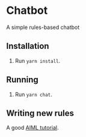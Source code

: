 # Chatbot
A simple rules-based chatbot 

## Installation
1. Run `yarn install`.

## Running 
1. Run `yarn chat`.

## Writing new rules
A good [AIML tutorial][aimltutorial].

[aimltutorial]: https://www.tutorialspoint.com/aiml/index.htm
